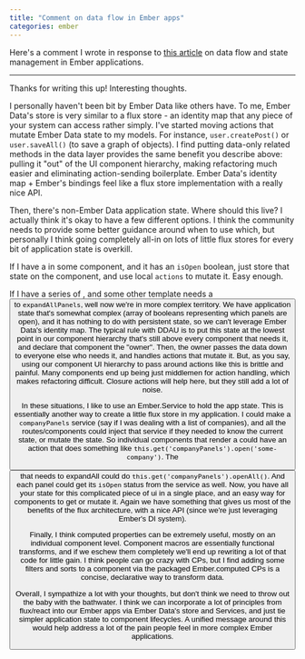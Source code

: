 ```yaml
---
title: "Comment on data flow in Ember apps"
categories: ember
---
```


Here's a comment I wrote in response to [this article](http://www.thesoftwaresimpleton.com/blog/2015/03/13/ember-reflux/) on data flow and state management in Ember applications.

---

Thanks for writing this up! Interesting thoughts.

I personally haven't been bit by Ember Data like others have. To me, Ember Data's store is very similar to a flux store - an identity map that any piece of your system can access rather simply. I've started moving actions that mutate Ember Data state to my models. For instance, `user.createPost()` or `user.saveAll()` (to save a graph of objects). I find putting data-only related methods in the data layer provides the same benefit you describe above: pulling it "out" of the UI component hierarchy, making refactoring much easier and eliminating action-sending boilerplate. Ember Data's identity map + Ember's bindings feel like a flux store implementation with a really nice API.

Then, there's non-Ember Data application state. Where should this live? I actually think it's okay to have a few different options. I think the community needs to provide some better guidance around when to use which, but personally I think going completely all-in on lots of little flux stores for every bit of application state is overkill.

If I have a <panel> in some component, and it has an `isOpen` boolean, just store that state on the component, and use local `actions` to mutate it. Easy enough.

If I have a series of <panels>, and some other template needs a <button> to `expandAllPanels`, well now we're in more complex territory. We have application state that's somewhat complex (array of booleans representing which panels are open), and it has nothing to do with persistent state, so we can't leverage Ember Data's identity map. The typical rule with DDAU is to put this state at the lowest point in our component hierarchy that's still above every component that needs it, and declare that component the "owner". Then, the owner passes the data down to everyone else who needs it, and handles actions that mutate it. But, as you say, using our component UI hierarchy to pass around actions like this is brittle and painful. Many components end up being just middlemen for action handling, which makes refactoring difficult. Closure actions will help here, but they still add a lot of noise.

In these situations, I like to use an Ember.Service to hold the app state. This is essentially another way to create a little flux store in my application. I could make a `companyPanels` service (say if I was dealing with a list of companies), and all the routes/components could inject that service if they needed to know the current state, or mutate the state. So individual components that render a <companypanel> could have an action that does something like `this.get('companyPanels').open('some-company')`. The <button> that needs to expandAll could do `this.get('companyPanels').openAll()`. And each panel could get its `isOpen` status from the service as well. Now, you have all your state for this complicated piece of ui in a single place, and an easy way for components to get or mutate it. Again we have something that gives us most of the benefits of the flux architecture, with a nice API (since we're just leveraging Ember's DI system).

Finally, I think computed properties can be extremely useful, mostly on an individual component level. Component macros are essentially functional transforms, and if we eschew them completely we'll end up rewriting a lot of that code for little gain. I think people can go crazy with CPs, but I find adding some filters and sorts to a component via the packaged Ember.computed CPs is a concise, declarative way to transform data.

Overall, I sympathize a lot with your thoughts, but don't think we need to throw out the baby with the bathwater. I think we can incorporate a lot of principles from flux/react into our Ember apps via Ember Data's store and Services, and just tie simpler application state to component lifecycles. A unified message around this would help address a lot of the pain people feel in more complex Ember applications.
